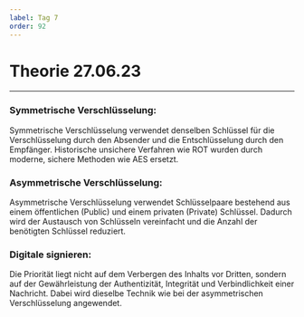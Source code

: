 ```yaml
---
label: Tag 7
order: 92
---
```


# Theorie 27.06.23

---

### Symmetrische Verschlüsselung:

Symmetrische Verschlüsselung verwendet denselben Schlüssel für die Verschlüsselung durch den Absender und die Entschlüsselung durch den Empfänger. Historische unsichere Verfahren wie ROT wurden durch moderne, sichere Methoden wie AES ersetzt.

### Asymmetrische Verschlüsselung:

Asymmetrische Verschlüsselung verwendet Schlüsselpaare bestehend aus einem öffentlichen (Public) und einem privaten (Private) Schlüssel. Dadurch wird der Austausch von Schlüsseln vereinfacht und die Anzahl der benötigten Schlüssel reduziert.

### Digitale signieren:

Die Priorität liegt nicht auf dem Verbergen des Inhalts vor Dritten, sondern auf der Gewährleistung der Authentizität, Integrität und Verbindlichkeit einer Nachricht. Dabei wird dieselbe Technik wie bei der asymmetrischen Verschlüsselung angewendet.